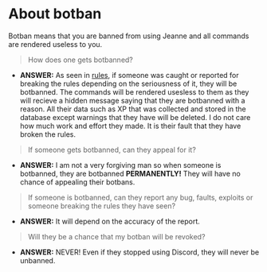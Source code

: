 # About botban

Botban means that you are banned from using Jeanne and all commands are rendered useless to you.

> How does one gets botbanned?

* **ANSWER:** As seen in [rules](https://github.com/Varien-1936/Jeanne-Bot/blob/main/JeanneBot%20Wiki/Rules.md), if someone was caught or reported for breaking the rules depending on the seriousness of it, they will be botbanned. The commands will be rendered usesless to them as they will recieve a hidden message saying that they are botbanned with a reason. All their data such as XP that was collected and stored in the database except warnings that they have will be deleted. I do not care how much work and effort they made. It is their fault that they have broken the rules.

> If someone gets botbanned, can they appeal for it?

* **ANSWER:** I am not a very forgiving man so when someone is botbanned, they are botbanned **PERMANENTLY!** They will have no chance of appealing their botbans.

> If someone is botbanned, can they report any bug, faults, exploits or someone breaking the rules they have seen?

* **ANSWER:** It will depend on the accuracy of the report.

> Will they be a chance that my botban will be revoked?

* **ANSWER:** NEVER! Even if they stopped using Discord, they will never be unbanned.
